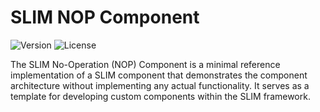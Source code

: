# SLIM NOP Component

![Version](https://img.shields.io/badge/version-0.1.0-blue)
![License](https://img.shields.io/badge/license-Apache--2.0-green)

The SLIM No-Operation (NOP) Component is a minimal reference implementation of a
SLIM component that demonstrates the component architecture without implementing
any actual functionality. It serves as a template for developing custom
components within the SLIM framework.
